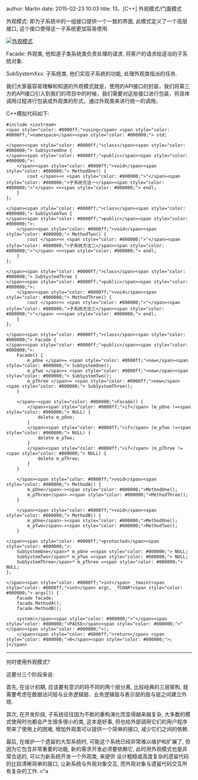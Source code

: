 author: Martin
date: 2015-02-23 10:03
title: 13、[C++] 外观模式/门面模式

外观模式: 即为子系统中的一组接口提供一个一致的界面, 此模式定义了一个高层接口, 这个接口使得这一子系统更加容易使用.



[![外观模式](http://www.smallcpp.cn/wp-content/uploads/2015/02/thumb.jpg)](http://www.smallcpp.cn/wp-content/uploads/2015/02/b77d9bedff80.jpg)



Facade: 外观类, 他知道子类系统类负责处理的请求, 将客户的请求给适当的子系统对象.

SubSystemXxx: 子系统类, 他们实现子系统的功能, 处理外观类指派的任务.



我们大家最容易理解和知道的外观模式就是，使用的API接口的封装，我们将第三方的API接口引入到我们的项目中的时候，我们需要对这些接口进行包装，将具体调用过程进行包装成外观类的形式，通过外观类来进行统一的调用。



C++模拟代码如下:





    #include <iostream>
    <span style="color: #0000ff;">using</span> <span style="color: #0000ff;">namespace</span><span style="color: #000000;"> std;

    </span><span style="color: #0000ff;">class</span><span style="color: #000000;"> SubSystemOne {
    </span><span style="color: #0000ff;">public</span><span style="color: #000000;">:
        </span><span style="color: #0000ff;">void</span><span style="color: #000000;"> MethodOne() {
            cout </span><< <span style="color: #800000;">"</span><span style="color: #800000;">子系统方法一</span><span style="color: #800000;">"</span> <<<span style="color: #000000;"> endl;
        }
    };

    </span><span style="color: #0000ff;">class</span><span style="color: #000000;"> SubSystemTwo {
    </span><span style="color: #0000ff;">public</span><span style="color: #000000;">:
        </span><span style="color: #0000ff;">void</span><span style="color: #000000;"> MethodTwo() {
            cout </span><< <span style="color: #800000;">"</span><span style="color: #800000;">子系统方法二</span><span style="color: #800000;">"</span> <<<span style="color: #000000;"> endl;
        }
    };

    </span><span style="color: #0000ff;">class</span><span style="color: #000000;"> SubSystemThree {
    </span><span style="color: #0000ff;">public</span><span style="color: #000000;">:
        </span><span style="color: #0000ff;">void</span><span style="color: #000000;"> MethodThree() {
            cout </span><< <span style="color: #800000;">"</span><span style="color: #800000;">子系统方法三</span><span style="color: #800000;">"</span> <<<span style="color: #000000;"> endl;
        }
    };

    </span><span style="color: #0000ff;">class</span><span style="color: #000000;"> Facade {
    </span><span style="color: #0000ff;">public</span><span style="color: #000000;">:
        Facade() {
            m_pOne </span>= <span style="color: #0000ff;">new</span><span style="color: #000000;"> SubSystemOne();
            m_pTwo </span>= <span style="color: #0000ff;">new</span><span style="color: #000000;"> SubSystemTwo();
            m_pThree </span>= <span style="color: #0000ff;">new</span><span style="color: #000000;"> SubSystemThree();
        }

        </span>~<span style="color: #000000;">Facade() {
            </span><span style="color: #0000ff;">if</span> (m_pOne !=<span style="color: #000000;"> NULL) {
                delete m_pOne;
            }
            </span><span style="color: #0000ff;">if</span> (m_pTwo !=<span style="color: #000000;"> NULL) {
                delete m_pTwo;
            }
            </span><span style="color: #0000ff;">if</span> (m_pThree !=<span style="color: #000000;"> NULL) {
                delete m_pThree;
            }
        }

        </span><span style="color: #0000ff;">void</span><span style="color: #000000;"> MethodA() {
            m_pOne</span>-><span style="color: #000000;">MethodOne();
            m_pThree</span>-><span style="color: #000000;">MethodThree();
        }

        </span><span style="color: #0000ff;">void</span><span style="color: #000000;"> MethodB() {
            m_pOne</span>-><span style="color: #000000;">MethodOne();
            m_pTwo</span>-><span style="color: #000000;">MethodTwo();
        }

    </span><span style="color: #0000ff;">protected</span><span style="color: #000000;">:
        SubSystemOne</span>* m_pOne =<span style="color: #000000;"> NULL;
        SubSystemTwo</span>* m_pTwo =<span style="color: #000000;"> NULL;
        SubSystemThree</span>* m_pThree =<span style="color: #000000;"> NULL;
    };

    </span><span style="color: #0000ff;">int</span> _tmain(<span style="color: #0000ff;">int</span> argc, _TCHAR*<span style="color: #000000;"> argv[]) {
        Facade facade;
        facade.MethodA();
        facade.MethodB();

        system(</span><span style="color: #800000;">"</span><span style="color: #800000;">PAUSE</span><span style="color: #800000;">"</span><span style="color: #000000;">);
        </span><span style="color: #0000ff;">return</span> <span style="color: #800080;">0</span><span style="color: #000000;">;
    }</span>









* * *



何时使用外观模式?

这要分三个阶段来说:

首先, 在设计初期, 应该要有意识的将不同的两个层分离, 比较经典的三层架构, 就需要考虑在数据访问层与业务逻辑层、业务逻辑层与表示层的层与层之间建立外观.

其次, 在开发阶段, 子系统往往因为不断的重构演化而变得越来越复杂, 大多数的模式使用时也都会产生很多很小的类, 这本是好事, 但也给外部调用它们的用户程序带来了使用上的困难, 增加外观类可以提供一个简单的接口, 减少它们之间的依赖.

最后, 在维护一个遗留的大型系统时, 可能这个系统已经非常难以维护和扩展了, 但因为它包含非常重要的功能, 新的需求开发必须要依赖它, 此时用外观模式也是非常合适的, 可以为新系统开发一个外观类, 来提供 设计粗糙或高度复杂的遗留代码 的比较清晰简单的接口, 让新系统与外观对象交互, 而外观对象与遗留代码交互所有复杂的工作.
c"a

